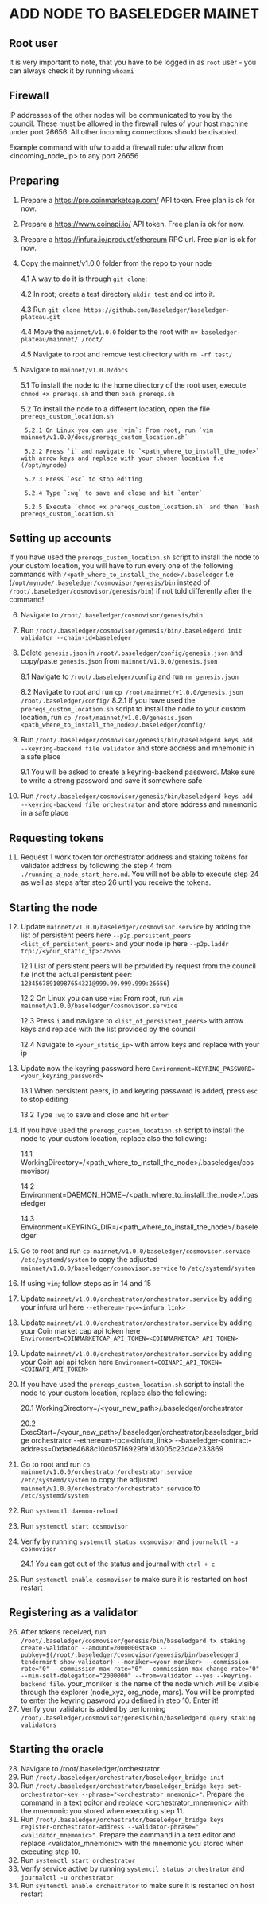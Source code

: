 # ADD NODE TO BASELEDGER MAINET

## Root user
It is very important to note, that you have to be logged in as `root` user - you can always check it by running `whoami`

## Firewall

IP addresses of the other nodes will be communicated to you by the council. These must be allowed in the firewall rules of your host machine under port 26656. All other incoming connections should be disabled.

Example command with ufw to add a firewall rule: 
ufw allow from <incoming_node_ip> to any port 26656

## Preparing

1. Prepare a https://pro.coinmarketcap.com/ API token. Free plan is ok for now.
2. Prepare a https://www.coinapi.io/ API token. Free plan is ok for now.
3. Prepare a https://infura.io/product/ethereum RPC url. Free plan is ok for now.
4. Copy the mainnet/v1.0.0 folder from the repo to your node

    4.1 A way to do it is through `git clone`:

    4.2 In root; create a test directory `mkdir test` and cd into it.

    4.3 Run `git clone https://github.com/Baseledger/baseledger-plateau.git`

    4.4 Move the `mainnet/v1.0.0` folder to the root with `mv baseledger-plateau/mainnet/ /root/`

    4.5 Navigate to root and remove test directory with `rm -rf test/`

5. Navigate to `mainnet/v1.0.0/docs` 
    
    5.1 To install the node to the home directory of the root user, execute `chmod +x prereqs.sh` and then `bash prereqs.sh` 
    
    5.2 To install the node to a different location, open the file `prereqs_custom_location.sh` 
        
        5.2.1 On Linux you can use `vim`: From root, run `vim mainnet/v1.0.0/docs/prereqs_custom_location.sh`
        
        5.2.2 Press `i` and navigate to `<path_where_to_install_the_node>` with arrow keys and replace with your chosen location f.e (/opt/mynode)
        
        5.2.3 Press `esc` to stop editing
        
        5.2.4 Type `:wq` to save and close and hit `enter`
        
        5.2.5 Execute `chmod +x prereqs_custom_location.sh` and then `bash prereqs_custom_location.sh` 


## Setting up accounts

If you have used the `prereqs_custom_location.sh` script to install the node to your custom location, you will have to run every one of the following commands with `/<path_where_to_install_the_node>/.baseledger` f.e (`/opt/mynode/.baseledger/cosmovisor/genesis/bin` instead of `/root/.baseledger/cosmovisor/genesis/bin`) if not told differently after the command!


6. Navigate to `/root/.baseledger/cosmovisor/genesis/bin`
7. Run `/root/.baseledger/cosmovisor/genesis/bin/.baseledgerd init validator --chain-id=baseledger`
8. Delete `genesis.json` in `/root/.baseledger/config/genesis.json` and copy/paste `genesis.json` from `mainnet/v1.0.0/genesis.json`

    8.1 Navigate to `/root/.baseledger/config` and run `rm genesis.json`

    8.2 Navigate to root and run `cp /root/mainnet/v1.0.0/genesis.json /root/.baseledger/config/`
        8.2.1 If you have used the `prereqs_custom_location.sh` script to install the node to your custom location, run `cp /root/mainnet/v1.0.0/genesis.json <path_where_to_install_the_node>/.baseledger/config/` 

9. Run `/root/.baseledger/cosmovisor/genesis/bin/baseledgerd keys add --keyring-backend file validator` and store address and mnemonic in a safe place
    
    9.1 You will be asked to create a keyring-backend password. Make sure to write a strong password and save it somewhere safe

10. Run `/root/.baseledger/cosmovisor/genesis/bin/baseledgerd keys add --keyring-backend file orchestrator` and store address and mnemonic in a safe place

## Requesting tokens

11. Request 1 work token for orchestrator address and staking tokens for validator address by following the step 4 from `./running_a_node_start_here.md`. You will not be able to execute step 24 as well as steps after step 26 until you receive the tokens.

## Starting the node

12. Update `mainnet/v1.0.0/baseledger/cosmovisor.service` by adding the list of persistent peers here `--p2p.persistent_peers <list_of_persistent_peers>` and your node ip here `--p2p.laddr tcp://<your_static_ip>:26656`

    12.1 List of persistent peers will be provided by request from the council f.e (not the actual persistent peer: `12345678910987654321@999.99.999.999:26656`)

    12.2 On Linux you can use `vim`: From root, run `vim mainnet/v1.0.0/baseledger/cosmovisor.service`

    12.3 Press `i` and navigate to `<list_of_persistent_peers>` with arrow keys and replace with the list provided by the council

    12.4 Navigate to `<your_static_ip>` with arrow keys and replace with your ip

13. Update now the keyring password here `Environment=KEYRING_PASSWORD=<your_keyring_password>`

    13.1 When persistent peers, ip and keyring password is added, press `esc` to stop editing

    13.2 Type `:wq` to save and close and hit `enter`

14. If you have used the `prereqs_custom_location.sh` script to install the node to your custom location, replace also the following:
    
    14.1 WorkingDirectory=/<path_where_to_install_the_node>/.baseledger/cosmovisor/
    
    14.2 Environment=DAEMON_HOME=/<path_where_to_install_the_node>/.baseledger
    
    14.3 Environment=KEYRING_DIR=/<path_where_to_install_the_node>/.baseledger

15. Go to root and run `cp mainnet/v1.0.0/baseledger/cosmovisor.service /etc/systemd/system` to copy the adjusted `mainnet/v1.0.0/baseledger/cosmovisor.service` to `/etc/systemd/system`
16. If using `vim`; follow steps as in 14 and 15
17. Update `mainnet/v1.0.0/orchestrator/orchestrator.service` by adding your infura url here `--ethereum-rpc=<infura_link>`
18. Update `mainnet/v1.0.0/orchestrator/orchestrator.service` by adding your Coin market cap api token here `Environment=COINMARKETCAP_API_TOKEN=<COINMARKETCAP_API_TOKEN>`
19. Update `mainnet/v1.0.0/orchestrator/orchestrator.service` by adding your Coin api api token here `Environment=COINAPI_API_TOKEN=<COINAPI_API_TOKEN>`
20. If you have used the `prereqs_custom_location.sh` script to install the node to your custom location, replace also the following:
    
    20.1 WorkingDirectory=/<your_new_path>/.baseledger/orchestrator
    
    20.2 ExecStart=/<your_new_path>/.baseledger/orchestrator/baseledger_bridge orchestrator --ethereum-rpc=<infura_link> --baseledger-contract-address=0xdade4688c10c05716929f91d3005c23d4e233869

21. Go to root and run `cp mainnet/v1.0.0/orchestrator/orchestrator.service /etc/systemd/system` to copy the adjusted `mainnet/v1.0.0/orchestrator/orchestrator.service` to `/etc/systemd/system`
22. Run `systemctl daemon-reload`
23. Run `systemctl start cosmovisor`
24. Verify by running `systemctl status cosmovisor` and `journalctl -u cosmovisor`

    24.1 You can get out of the status and journal with `ctrl + c`

25. Run `systemctl enable cosmovisor` to make sure it is restarted on host restart

## Registering as a validator

26. After tokens received, run `/root/.baseledger/cosmovisor/genesis/bin/baseledgerd tx staking create-validator --amount=2000000stake --pubkey=$(/root/.baseledger/cosmovisor/genesis/bin/baseledgerd tendermint show-validator) --moniker=<your_moniker> --commission-rate="0" --commission-max-rate="0" --commission-max-change-rate="0" --min-self-delegation="2000000" --from=validator --yes --keyring-backend file`. your_moniker is the name of the node which will be visible through the explorer (node_xyz, org_node, mars). You will be prompted to enter the keyring pasword you defined in step 10. Enter it!
27. Verify your validator is added by performing `/root/.baseledger/cosmovisor/genesis/bin/baseledgerd query staking validators`

## Starting the oracle

28. Navigate to /root/.baseledger/orchestrator
29. Run `/root/.baseledger/orchestrator/baseledger_bridge init`
30. Run `/root/.baseledger/orchestrator/baseledger_bridge keys set-orchestrator-key --phrase="<orchestrator_mnemonic>"`. Prepare the command in a text editor and replace <orchestrator_mnemonic>  with the mnemonic you stored when executing step 11.
31. Run `/root/.baseledger/orchestrator/baseledger_bridge keys register-orchestrator-address --validator-phrase="<validator_mnemonic>"`. Prepare the command in a text editor and replace <validator_mnemonic>  with the mnemonic you stored when executing step 10.
32. Run `systemctl start orchestrator`
33. Verify service active by running `systemctl status orchestrator` and `journalctl -u orchestrator`
34. Run `systemctl enable orchestrator` to make sure it is restarted on host restart
